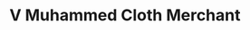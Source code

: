 ---
title: "V Muhammed Cloth Merchant"
url: /kozhikode/v-muhammed-cloth-merchant/
shop: Kleidung
---